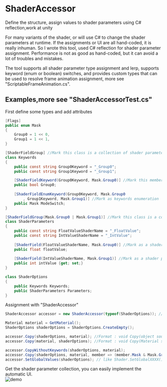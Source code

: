 # ShaderAccessor
Define the structure, assign values to shader parameters using C# reflection,work at unity

For many variants of the shader, or will use C# to change the shader parameters at runtime. If the assignments or UI are all hand-coded, it is really inhuman. So I wrote this tool, used C# reflection for shader parameter assignment. Performance is not as good as hand-coded, but it can avoid a lot of troubles and mistakes.

The tool supports all shader parameter type assignment and lerp, supports keyword (enum or boolean) switches, and provides custom types that can be used to resolve frame animation assignment, more see "ScriptableFrameAnimation.cs".

## Examples,more see "ShaderAccessorTest.cs"

First define some types and add attributes
```C#
[Flags]
public enum Mask
{
    Group0 = 1 << 0,
    Group1 = 1 << 1,
}

[ShaderFieldGroup] //Mark this class is a collection of shader parameters
class Keywords
{
    public const string Group0Keyword = "_Group0";
    public const string Group1Keyword = "_Group1";

    [ShaderFieldKeyword(Group0Keyword, Mask.Group0)] //Mark this member as a keyword
    public bool Group0;
    
    [ShaderFieldEnumKeyword(Group0Keyword, Mask.Group0
        , Group1Keyword, Mask.Group1)] //Mark as keywords enumeration
    public Mask ModeSwitch;
}

[ShaderFieldGroup(Mask.Group0 | Mask.Group1)] //Mark this class is a collection of shader parameters
class ShaderParameters
{
    public const string FloatValueShaderName = "_FloatValue";
    public const string IntValueShaderName = "_IntValue";
    
    [ShaderField(FloatValueShaderName, Mask.Group0)] //Mark as a shader parameter
    public float floatValue;
    
    [ShaderField(IntValueShaderName, Mask.Group1)] //Mark as a shader parameter
    public int intValue {get; set;}
}

class ShaderOptions
{
    public Keywords Keywords;
    public ShaderParameters Parameters;
}
```

Assignment with "ShaderAccessor"
```C#
ShaderAccessor accessor = new ShaderAccessor(typeof(ShaderOptions)); //Instantiate assignment class

Material material = GetMaterial();
ShaderOptions shaderOptions = ShaderOptions.CreateEmpty();

accessor.Copy(shaderOptions, material); //Format : void Copy(object source, Material dest)
accessor.Copy(material, shaderOptions); //Format : void Copy(Material source, object dest)

accessor.CopyWithoutKeywords(shaderOptions, material);
accessor.Copy(shaderOptions, material, member => (member.Mask & Mask.Group0) != 0); //Only copy members marked as Group0
accessor.SetGlobalValues(shaderOptions); // like Shader.SetGlobalXXXX()
```

Get the shader parameter collection, you can easily implement the automatic UI.<br>
![demo](https://github.com/JiongXiaGu/ShaderAccessor/blob/master/Assets/ShaderFieldAccessor/ui.gif "auto draw")
